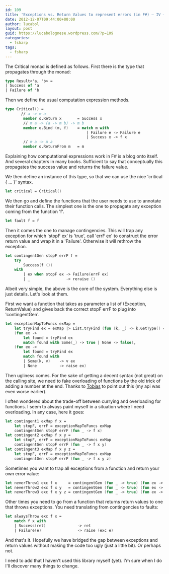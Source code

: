 ```yaml
---
id: 109
title: 'Exceptions vs. Return Values to represent errors (in F#) – IV – Implementation'
date: 2012-12-07T09:44:00+00:00
author: lucabol
layout: post
guid: https://lucabolognese.wordpress.com/?p=109
categories:
  - fsharp
tags:
  - fsharp
---
```

The Critical monad is defined as follows. First there is the type that propagates through the monad: 

```fsharp
type Result<'a, 'b> =
| Success of 'a
| Failure of 'b
```

Then we define the usual computation expression methods.

```fsharp
type Critical() =
       // a -> m a
        member o.Return x       = Success x
        // m a -> (a -> m b) -> m b
        member o.Bind (m, f)    = match m with
                                    | Failure e -> Failure e
                                    | Success x -> f x
        // m a -> m a
        member o.ReturnFrom m   = m
```

Explaining how computational expressions work in F# is a blog onto itself. And several chapters in many books. Sufficient to say that conceptually this propagates the success value and returns the failure value.

We then define an instance of this type, so that we can use the nice 'critical { ... }' syntax.

```fsharp
let critical = Critical()
```

We then go and define the functions that the user needs to use to annotate their function calls. The simplest one is the one to propagate any exception coming from the function 'f'.

```fsharp
let fault f = f
```

Then it comes the one to manage contingencies. This will trap any exception for which 'stopF ex' is 'true', call 'errF ex' to construct the error return value and wrap it in a 'Failure'. Otherwise it will rethrow the exception.

```fsharp
let contingentGen stopF errF f =
    try
        Success(f ())
    with
        | ex when stopF ex -> Failure(errF ex)
        | _                -> reraise ()
```

Albeit very simple, the above is the core of the system. Everything else is just details. Let's look at them.

First we want a function that takes as parameter a list of (Exception, ReturnValue) and gives back the correct stopF errF to plug into 'contingentGen'.

```fsharp
let exceptionMapToFuncs exMap =
    let tryFind ex = exMap |> List.tryFind (fun (k, _) -> k.GetType() = ex.GetType())
    (fun ex ->
        let found = tryFind ex
        match found with Some(_) -> true | None -> false),
    (fun ex ->
        let found = tryFind ex
        match found with
        | Some(k, v)    -> v ex
        | None          -> raise ex)
```

Then ugliness comes. For the sake of getting a decent syntax (not great) on the calling site, we need to fake overloading of functions by the old trick of adding a number at the end. Thanks to [Tobias](http://gotocon.com/amsterdam-2012/speaker/Tobias+Gedell) to point out this (my api was even worse earlier).

I often wondered about the trade-off between currying and overloading for functions. I seem to always paint myself in a situation where I need overloading. In any case, here it goes:

```fsharp
let contingent1 exMap f x =
    let stopF, errF = exceptionMapToFuncs exMap
    contingentGen stopF errF (fun _ -> f x)
let contingent2 exMap f x y =
    let stopF, errF = exceptionMapToFuncs exMap
    contingentGen stopF errF (fun _ -> f x y)
let contingent3 exMap f x y z =
    let stopF, errF = exceptionMapToFuncs exMap
    contingentGen stopF errF (fun _ -> f x y z)
```

Sometimes you want to trap all exceptions from a function and return your own error value:

```fsharp
let neverThrow1 exc f x     = contingentGen (fun _ -> true) (fun ex -> exc ex) (fun _ -> f x)
let neverThrow2 exc f x y   = contingentGen (fun _ -> true) (fun ex -> exc ex) (fun _ -> f x y)
let neverThrow3 exc f x y z = contingentGen (fun _ -> true) (fun ex -> exc ex) (fun _ -> f x y z)
```

Other times you need to go from a function that returns return values to one that throws exceptions. You need translating from contingencies to faults:

```fsharp
let alwaysThrow exc f x =
    match f x with
    | Success(ret)              -> ret
    | Failure(e)                -> raise (exc e)
```

And that's it. Hopefully we have bridged the gap between exceptions and return values without making the code too ugly (just a little bit). Or perhaps not.

I need to add that I haven't used this library myself (yet). I'm sure when I do I'll discover many things to change.
